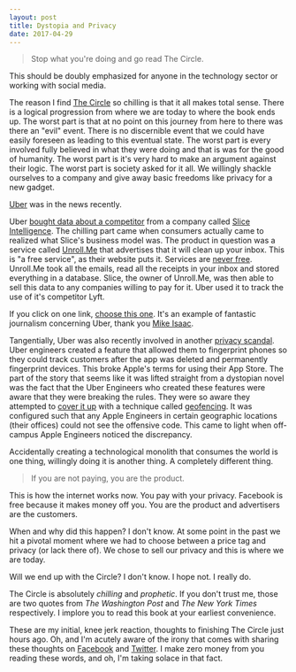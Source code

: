 ```yaml
---
layout: post
title: Dystopia and Privacy
date: 2017-04-29
---
```


> Stop what you're doing and go read The Circle.

This should be doubly emphasized for anyone in the technology sector or working with social media.

The reason I find [The Circle](https://en.wikipedia.org/wiki/The_Circle_(Eggers_novel)) so chilling is that it all makes total sense. There is a logical progression from where we are today to where the book ends up. The worst part is that at no point on this journey from here to there was there an "evil" event. There is no discernible event that we could have easily foreseen as leading to this eventual state. The worst part is every involved fully believed in what they were doing and that is was for the good of humanity. The worst part is it's very hard to make an argument against their logic. The worst part is society asked for it all. We willingly shackle ourselves to a company and give away basic freedoms like privacy for a new gadget.

[Uber](https://www.uber.com/en-CA/) was in the news recently.

Uber [bought data about a competitor](https://www.nytimes.com/2017/04/24/technology/personal-data-firm-slice-unroll-me-backlash-uber.html) from a company called [Slice Intelligence](https://intelligence.slice.com/). The chilling part came when consumers actually came to realized what Slice's business model was. The product in question was a service called [Unroll.Me](https://unroll.me/) that advertises that it will clean up your inbox. This is "a free service", as their website puts it. Services are [never free](https://www.recode.net/2017/4/28/15454018/unroll-me-controversy-data-uber-ad-based-business-models-free-service). Unroll.Me took all the emails, read all the receipts in your inbox and stored everything in a database. Slice, the owner of Unroll.Me, was then able to sell this data to any companies willing to pay for it. Uber used it to track the use of it's competitor Lyft.

If you click on one link, [choose this one](https://www.nytimes.com/2017/04/23/technology/travis-kalanick-pushes-uber-and-himself-to-the-precipice.html). It's an example of fantastic journalism concerning Uber, thank you [Mike Isaac](https://www.nytimes.com/by/mike-isaac).

Tangentially, Uber was also recently involved in another [privacy scandal](https://www.nytimes.com/2017/04/23/technology/travis-kalanick-pushes-uber-and-himself-to-the-precipice.html). Uber engineers created a feature that allowed them to fingerprint phones so they could track customers after the app was deleted and permanently fingerprint devices. This broke Apple's terms for using their App Store. The part of the story that seems like it was lifted straight from a dystopian novel was the fact that the Uber Engineers who created these features were aware that they were breaking the rules. They were so aware they attempted to [cover it up](http://www.businessinsider.com/apple-ceo-tim-cook-threatened-travis-kalanick-over-ubers-app-in-2015-2017-4) with a technique called [geofencing](https://en.wikipedia.org/wiki/Geo-fence). It was configured such that any Apple Engineers in certain geographic locations (their offices) could not see the offensive code. This came to light when off-campus Apple Engineers noticed the discrepancy.

Accidentally creating a technological monolith that consumes the world is one thing, willingly doing it is another thing. A completely different thing.

> If you are not paying, you are the product.

This is how the internet works now. You pay with your privacy. Facebook is free because it makes money off you. You are the product and advertisers are the customers.

When and why did this happen? I don't know. At some point in the past we hit a pivotal moment where we had to choose between a price tag and privacy (or lack there of). We chose to sell our privacy and this is where we are today.

Will we end up with the Circle? I don't know. I hope not. I really do.

The Circle is absolutely _chilling_ and _prophetic_. If you don't trust me, those are two quotes from _The Washington Post_ and _The New York Times_ respectively. I implore you to read this book at your earliest convenience.

These are my initial, knee jerk reaction, thoughts to finishing The Circle just hours ago. Oh, and I'm acutely aware of the irony that comes with sharing these thoughts on [Facebook](https://www.facebook.com/robertsonmcclure) and [Twitter](https://twitter.com/robertsonmcclur). I make zero money from you reading these words, and oh, I'm taking solace in that fact.

